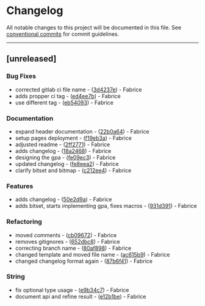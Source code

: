 # Changelog

All notable changes to this project will be documented in this file. See [conventional commits](https://www.conventionalcommits.org/) for commit guidelines.

---
## [unreleased]

### Bug Fixes

- corrected gitlab ci file name - ([3d4237e](https://git.schaub-dev.xyz/cppuniverse/libcute/commit/3d4237e0ae7f51552ee8f305850866339f6eff85)) - Fabrice
- adds propper ci tag - ([ed4ee7b](https://git.schaub-dev.xyz/cppuniverse/libcute/commit/ed4ee7b0a9ce79ca91173fee9f0c0dc99537241c)) - Fabrice
- use different tag - ([eb54093](https://git.schaub-dev.xyz/cppuniverse/libcute/commit/eb54093b52dfbca882885f3a8c6744531477b06b)) - Fabrice

### Documentation

- expand header documentation - ([22b0a64](https://git.schaub-dev.xyz/cppuniverse/libcute/commit/22b0a6400a4931f70115d747c39ae4ae03c654e7)) - Fabrice
- setup pages deployment - ([f19eb3a](https://git.schaub-dev.xyz/cppuniverse/libcute/commit/f19eb3a08e323a8a877b6ea14a1da2327f565382)) - Fabrice
- adjusted readme - ([2ff2771](https://git.schaub-dev.xyz/cppuniverse/libcute/commit/2ff2771e982a422c6dac77702b199867f0a94869)) - Fabrice
- adds changelog - ([18a2468](https://git.schaub-dev.xyz/cppuniverse/libcute/commit/18a24688ea8d9afe6c99cba593fbc1bf2b9207f4)) - Fabrice
- designing the gpa - ([fe09ec3](https://git.schaub-dev.xyz/cppuniverse/libcute/commit/fe09ec368895dfed564d7664363d68f1f8b55525)) - Fabrice
- updated changelog - ([fe8eea2](https://git.schaub-dev.xyz/cppuniverse/libcute/commit/fe8eea2dd4ec72a762e4dd7927d9c46a783b4d2e)) - Fabrice
- clarify bitset and bitmap - ([c212ee4](https://git.schaub-dev.xyz/cppuniverse/libcute/commit/c212ee43b27021c33c70cf24a19d865059b37711)) - Fabrice

### Features

- adds changelog - ([50e2d9a](https://git.schaub-dev.xyz/cppuniverse/libcute/commit/50e2d9abe8f10fd4afcc764475bcb4258ca85edb)) - Fabrice
- adds bitset, starts implementing gpa, fixes macros - ([931d391](https://git.schaub-dev.xyz/cppuniverse/libcute/commit/931d391a6551b651af0f4170bf7e3d2b792b5440)) - Fabrice

### Refactoring

- moved comments - ([cb09672](https://git.schaub-dev.xyz/cppuniverse/libcute/commit/cb09672084f6295edb324e577cb9cd1a0c7a5a50)) - Fabrice
- removes gitignores - ([652dbc8](https://git.schaub-dev.xyz/cppuniverse/libcute/commit/652dbc81bef5e4c29c87c74a7330140a8904dade)) - Fabrice
- correcting branch name - ([80af898](https://git.schaub-dev.xyz/cppuniverse/libcute/commit/80af8989a30e0886d746ea887464de4ee60b733a)) - Fabrice
- changed template and moved file name - ([ac615b9](https://git.schaub-dev.xyz/cppuniverse/libcute/commit/ac615b92133f8500b4ea82457d101c8014feb4d7)) - Fabrice
- changed changelog format again - ([87b6f41](https://git.schaub-dev.xyz/cppuniverse/libcute/commit/87b6f416f96f7d5fe2afc5b649d8648c626b41a9)) - Fabrice

### String

- fix optional type usage - ([e9b34c7](https://git.schaub-dev.xyz/cppuniverse/libcute/commit/e9b34c75a41c82580aed5dde975a7c58693e1139)) - Fabrice
- document api and refine result - ([e12b1be](https://git.schaub-dev.xyz/cppuniverse/libcute/commit/e12b1be52aa0000e991847b8b69c255b9ebca827)) - Fabrice

<!-- generated by git-cliff -->
